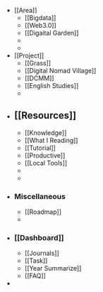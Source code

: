 - [[Area]]
	- [[Bigdata]]
	- [[Web3.0]]
	- [[Digaital Garden]]
	-
	-
- [[Project]]
	- [[Grass]]
	- [[Digital Nomad Village]]
	- [[DCMM]]
	- [[English Studies]]
	-
- [[Resources]]
	-
	- [[Knowledge]]
	- [[What I Reading]]
	- [[Tutorial]]
	- [[Productive]]
	- [[Local Tools]]
	-
	-
- ### Miscellaneous
	- [[Roadmap]]
	-
- ### [[Dashboard]]
	- [[Journals]]
	- [[Task]]
	- [[Year Summarize]]
	- [[FAQ]]
-